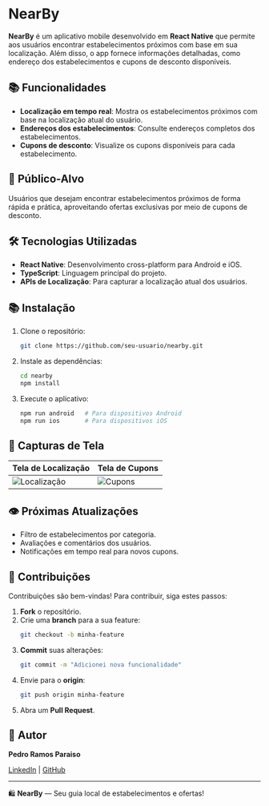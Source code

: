 # NearBy

**NearBy** é um aplicativo mobile desenvolvido em **React Native** que permite aos usuários encontrar estabelecimentos próximos com base em sua localização. Além disso, o app fornece informações detalhadas, como endereço dos estabelecimentos e cupons de desconto disponíveis.

## 📚 **Funcionalidades**

- **Localização em tempo real**: Mostra os estabelecimentos próximos com base na localização atual do usuário.
- **Endereços dos estabelecimentos**: Consulte endereços completos dos estabelecimentos.
- **Cupons de desconto**: Visualize os cupons disponíveis para cada estabelecimento.

## 👥 **Público-Alvo**

Usuários que desejam encontrar estabelecimentos próximos de forma rápida e prática, aproveitando ofertas exclusivas por meio de cupons de desconto.

## 🛠️ **Tecnologias Utilizadas**

- **React Native**: Desenvolvimento cross-platform para Android e iOS.
- **TypeScript**: Linguagem principal do projeto.
- **APIs de Localização**: Para capturar a localização atual dos usuários.

## 📚 **Instalação**

1. Clone o repositório:
   ```bash
   git clone https://github.com/seu-usuario/nearby.git
   ```

2. Instale as dependências:
   ```bash
   cd nearby
   npm install
   ```

3. Execute o aplicativo:
   ```bash
   npm run android   # Para dispositivos Android
   npm run ios       # Para dispositivos iOS
   ```

## 🎥 **Capturas de Tela**

| Tela de Localização | Tela de Cupons |
|-------------------|----------------|
| ![Localização](link-da-imagem) | ![Cupons](link-da-imagem) |

## 👁️ **Próximas Atualizações**

- Filtro de estabelecimentos por categoria.
- Avaliações e comentários dos usuários.
- Notificações em tempo real para novos cupons.

## 👥 **Contribuições**

Contribuições são bem-vindas! Para contribuir, siga estes passos:

1. **Fork** o repositório.
2. Crie uma **branch** para a sua feature:
   ```bash
   git checkout -b minha-feature
   ```
3. **Commit** suas alterações:
   ```bash
   git commit -m "Adicionei nova funcionalidade"
   ```
4. Envie para o **origin**:
   ```bash
   git push origin minha-feature
   ```
5. Abra um **Pull Request**.

## 👥 **Autor**

**Pedro Ramos Paraiso**

[LinkedIn](https://www.linkedin.com/in/pedroramosparaiso/) | [GitHub](https://github.com/Pedroca011)

---

🛍️ **NearBy** — Seu guia local de estabelecimentos e ofertas!
